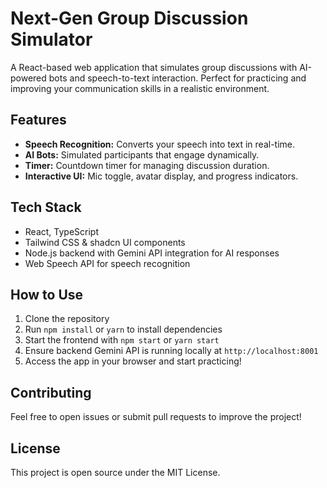 # Next-Gen Group Discussion Simulator

A React-based web application that simulates group discussions with AI-powered bots and speech-to-text interaction. Perfect for practicing and improving your communication skills in a realistic environment.

## Features

- **Speech Recognition:** Converts your speech into text in real-time.
- **AI Bots:** Simulated participants that engage dynamically.
- **Timer:** Countdown timer for managing discussion duration.
- **Interactive UI:** Mic toggle, avatar display, and progress indicators.

## Tech Stack

- React, TypeScript
- Tailwind CSS & shadcn UI components
- Node.js backend with Gemini API integration for AI responses
- Web Speech API for speech recognition

## How to Use

1. Clone the repository
2. Run `npm install` or `yarn` to install dependencies
3. Start the frontend with `npm start` or `yarn start`
4. Ensure backend Gemini API is running locally at `http://localhost:8001`
5. Access the app in your browser and start practicing!

## Contributing

Feel free to open issues or submit pull requests to improve the project!

## License

This project is open source under the MIT License.
